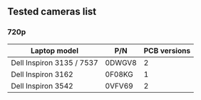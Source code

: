 ## Tested cameras list

### 720p
Laptop model|P/N|PCB versions
--|--|--
Dell Inspiron 3135 / 7537|0DWGV8|2
Dell Inspiron 3162|0F08KG|1
Dell Inspiron 3542|0VFV69|2

